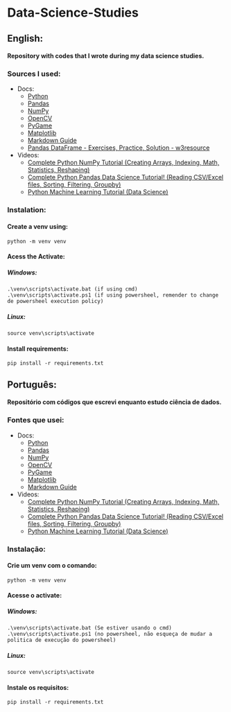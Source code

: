 # Data-Science-Studies

## English:
#### Repository with codes that I wrote during my data science studies.

### Sources I used:
- Docs:
  - [Python](https://docs.python.org)
  - [Pandas](https://pandas.pydata.org/docs)
  - [NumPy](https://numpy.org/doc/stable/)
  - [OpenCV](https://docs.opencv.org)
  - [PyGame](https://www.pygame.org/docs/)
  - [Matplotlib](https://matplotlib.org/stable/contents.html)
  - [Markdown Guide](https://www.markdownguide.org)
  - [Pandas DataFrame - Exercises, Practice, Solution - w3resource](https://www.w3resource.com/python-exercises/pandas/index-dataframe.php)
- Videos:
  - [Complete Python NumPy Tutorial (Creating Arrays, Indexing, Math, Statistics, Reshaping)](https://youtu.be/GB9ByFAIAH4)
  - [Complete Python Pandas Data Science Tutorial! (Reading CSV/Excel files, Sorting, Filtering, Groupby)](https://youtu.be/vmEHCJofslg)
  - [Python Machine Learning Tutorial (Data Science)](https://youtu.be/7eh4d6sabA0)


### Instalation:
#### Create a venv using:
```
python -m venv venv
```

#### Acess the Activate:
##### Windows:
```
.\venv\scripts\activate.bat (if using cmd)
.\venv\scripts\activate.ps1 (if using powersheel, remender to change de powersheel execution policy)
```
##### Linux:
```
source venv\scripts\activate
```

#### Install requirements:
```
pip install -r requirements.txt
```


## Português:
#### Repositório com códigos que escrevi enquanto estudo ciência de dados.

### Fontes que usei:
- Docs:
  - [Python](https://docs.python.org)
  - [Pandas](https://pandas.pydata.org/docs)
  - [NumPy](https://numpy.org/doc/stable/)
  - [OpenCV](https://docs.opencv.org)
  - [PyGame](https://www.pygame.org/docs/)
  - [Matplotlib](https://matplotlib.org/stable/contents.html)
  - [Markdown Guide](https://www.markdownguide.org)
- Videos:
  - [Complete Python NumPy Tutorial (Creating Arrays, Indexing, Math, Statistics, Reshaping)](https://youtu.be/GB9ByFAIAH4)
  - [Complete Python Pandas Data Science Tutorial! (Reading CSV/Excel files, Sorting, Filtering, Groupby)](https://youtu.be/vmEHCJofslg)
  - [Python Machine Learning Tutorial (Data Science)](https://youtu.be/7eh4d6sabA0)
  
  
### Instalação:
#### Crie um venv com o comando:
```
python -m venv venv
```

#### Acesse o activate:
##### Windows:
```
.\venv\scripts\activate.bat (Se estiver usando o cmd)
.\venv\scripts\activate.ps1 (no powersheel, não esqueça de mudar a politica de execução do powersheel)
```
##### Linux:
```
source venv\scripts\activate
```

#### Instale os requisitos:
```
pip install -r requirements.txt
```
